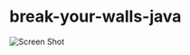 # break-your-walls-java

![Screen Shot](https://ozkanozdemir.github.io/break-your-walls-java/ss.png)